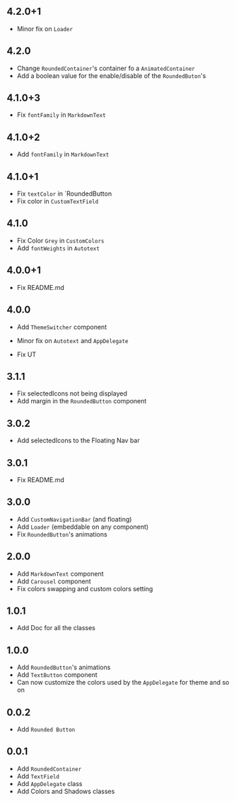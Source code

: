## 4.2.0+1

* Minor fix on `Loader`

## 4.2.0

* Change `RoundedContainer`'s container fo a `AnimatedContainer`
* Add a boolean value for the enable/disable of the `RoundedButon`'s

## 4.1.0+3

* Fix `fontFamily` in `MarkdownText`

## 4.1.0+2

* Add `fontFamily` in `MarkdownText`

## 4.1.0+1

* Fix `textColor` in `RoundedButton
* Fix color in `CustomTextField`

## 4.1.0

* Fix Color `Grey` in `CustomColors`
* Add `fontWeights` in `Autotext`

## 4.0.0+1

* Fix README.md

## 4.0.0

* Add `ThemeSwitcher` component
* Minor fix on `Autotext` and `AppDelegate`

* Fix UT

## 3.1.1

* Fix selectedIcons not being displayed
* Add margin in the `RoundedButton` component

## 3.0.2

* Add selectedIcons to the Floating Nav bar

## 3.0.1

* Fix README.md

## 3.0.0

* Add `CustomNavigationBar` (and floating)
* Add `Loader` (embeddable on any component)
* Fix `RoundedButton`'s animations

## 2.0.0

* Add `MarkdownText` component
* Add `Carousel` component
* Fix colors swapping and custom colors setting

## 1.0.1

* Add Doc for all the classes

## 1.0.0

* Add `RoundedButton`'s animations
* Add `TextButton` component
* Can now customize the colors used by the `AppDelegate` for theme and so on

## 0.0.2

* Add `Rounded Button`

## 0.0.1

* Add `RoundedContainer`
* Add `TextField`
* Add `AppDelegate` class
* Add Colors and Shadows classes
